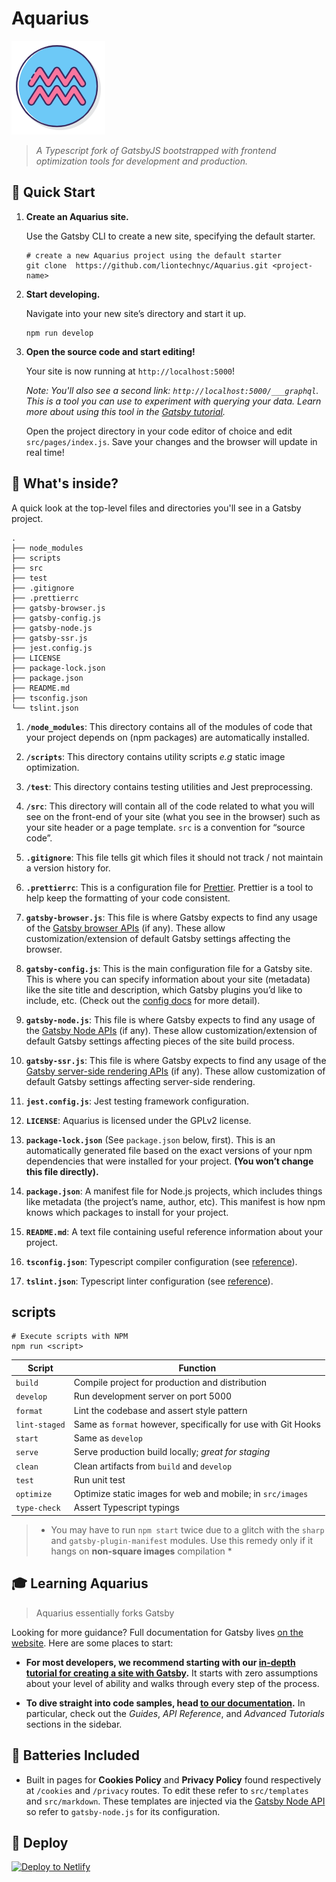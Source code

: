 # Aquarius

![Aquarius Logo](assets/logo.png)

> _A Typescript fork of GatsbyJS bootstrapped with frontend optimization tools for development and production._

## 🚀 Quick Start

1.  **Create an Aquarius site.**

    Use the Gatsby CLI to create a new site, specifying the default starter.

    ```shell
    # create a new Aquarius project using the default starter
    git clone  https://github.com/liontechnyc/Aquarius.git <project-name>
    ```

1.  **Start developing.**

    Navigate into your new site’s directory and start it up.

    ```shell
    npm run develop
    ```

1.  **Open the source code and start editing!**

    Your site is now running at `http://localhost:5000`!

    _Note: You'll also see a second link: _`http://localhost:5000/___graphql`_. This is a tool you can use to experiment with querying your data. Learn more about using this tool in the [Gatsby tutorial](https://www.gatsbyjs.org/tutorial/part-five/#introducing-graphiql)._

    Open the project directory in your code editor of choice and edit `src/pages/index.js`. Save your changes and the browser will update in real time!

## 🧐 What's inside?

A quick look at the top-level files and directories you'll see in a Gatsby project.

    .
    ├── node_modules
    ├── scripts
    ├── src
    ├── test
    ├── .gitignore
    ├── .prettierrc
    ├── gatsby-browser.js
    ├── gatsby-config.js
    ├── gatsby-node.js
    ├── gatsby-ssr.js
    ├── jest.config.js
    ├── LICENSE
    ├── package-lock.json
    ├── package.json
    ├── README.md
    ├── tsconfig.json
    └── tslint.json

1.  **`/node_modules`**: This directory contains all of the modules of code that your project depends on (npm packages) are automatically installed.

2.  **`/scripts`**: This directory contains utility scripts _e.g_ static image optimization.

3.  **`/test`**: This directory contains testing utilities and Jest preprocessing.

4.  **`/src`**: This directory will contain all of the code related to what you will see on the front-end of your site (what you see in the browser) such as your site header or a page template. `src` is a convention for “source code”.

5.  **`.gitignore`**: This file tells git which files it should not track / not maintain a version history for.

6.  **`.prettierrc`**: This is a configuration file for [Prettier](https://prettier.io/). Prettier is a tool to help keep the formatting of your code consistent.

7.  **`gatsby-browser.js`**: This file is where Gatsby expects to find any usage of the [Gatsby browser APIs](https://www.gatsbyjs.org/docs/browser-apis/) (if any). These allow customization/extension of default Gatsby settings affecting the browser.

8.  **`gatsby-config.js`**: This is the main configuration file for a Gatsby site. This is where you can specify information about your site (metadata) like the site title and description, which Gatsby plugins you’d like to include, etc. (Check out the [config docs](https://www.gatsbyjs.org/docs/gatsby-config/) for more detail).

9.  **`gatsby-node.js`**: This file is where Gatsby expects to find any usage of the [Gatsby Node APIs](https://www.gatsbyjs.org/docs/node-apis/) (if any). These allow customization/extension of default Gatsby settings affecting pieces of the site build process.

10. **`gatsby-ssr.js`**: This file is where Gatsby expects to find any usage of the [Gatsby server-side rendering APIs](https://www.gatsbyjs.org/docs/ssr-apis/) (if any). These allow customization of default Gatsby settings affecting server-side rendering.

11. **`jest.config.js`**: Jest testing framework configuration.

12. **`LICENSE`**: Aquarius is licensed under the GPLv2 license.

13. **`package-lock.json`** (See `package.json` below, first). This is an automatically generated file based on the exact versions of your npm dependencies that were installed for your project. **(You won’t change this file directly).**

14. **`package.json`**: A manifest file for Node.js projects, which includes things like metadata (the project’s name, author, etc). This manifest is how npm knows which packages to install for your project.

15. **`README.md`**: A text file containing useful reference information about your project.

16. **`tsconfig.json`**: Typescript compiler configuration (see [reference](https://www.typescriptlang.org/docs/handbook/project-references.html)).

17. **`tslint.json`**: Typescript linter configuration (see [reference](https://palantir.github.io/tslint/usage/configuration/)).

## scripts

```shell
# Execute scripts with NPM
npm run <script>
```

| Script        | Function                                                      |
| ------------- | ------------------------------------------------------------- |
| `build`       | Compile project for production and distribution               |
| `develop`     | Run development server on port 5000                           |
| `format`      | Lint the codebase and assert style pattern                    |
| `lint-staged` | Same as `format` however, specifically for use with Git Hooks |
| `start`       | Same as `develop`                                             |
| `serve`       | Serve production build locally; _great for staging_           |
| `clean`       | Clean artifacts from `build` and `develop`                    |
| `test`        | Run unit test                                                 |
| `optimize`    | Optimize static images for web and mobile; in `src/images`    |
| `type-check`  | Assert Typescript typings                                     |

> - You may have to run `npm start` twice due to a glitch with the `sharp` and `gatsby-plugin-manifest` modules. Use this remedy only if it hangs on **non-square images** compilation \*

## 🎓 Learning Aquarius

> Aquarius essentially forks Gatsby

Looking for more guidance? Full documentation for Gatsby lives [on the website](https://www.gatsbyjs.org/). Here are some places to start:

- **For most developers, we recommend starting with our [in-depth tutorial for creating a site with Gatsby](https://www.gatsbyjs.org/tutorial/).** It starts with zero assumptions about your level of ability and walks through every step of the process.

- **To dive straight into code samples, head [to our documentation](https://www.gatsbyjs.org/docs/).** In particular, check out the _Guides_, _API Reference_, and _Advanced Tutorials_ sections in the sidebar.

## 🔋 Batteries Included

- Built in pages for **Cookies Policy** and **Privacy Policy** found respectively at `/cookies` and `/privacy` routes. To edit these refer to `src/templates` and `src/markdown`. These templates are injected via the [Gatsby Node API](https://www.gatsbyjs.org/docs/node-apis/) so refer to `gatsby-node.js` for its configuration.

## 💫 Deploy

<!-- Configure your repository info to enable this button -->

[![Deploy to Netlify](https://www.netlify.com/img/deploy/button.svg)](https://app.netlify.com/start/deploy?repository=<git-repo-url>)
